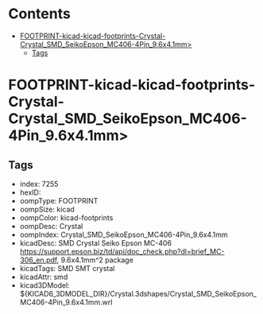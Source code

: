 



Contents
========

* [FOOTPRINT-kicad-kicad-footprints-Crystal-Crystal_SMD_SeikoEpson_MC406-4Pin_9.6x4.1mm>](#footprint-kicad-kicad-footprints-crystal-crystal_smd_seikoepson_mc406-4pin_96x41mm)
	* [Tags](#tags)

# FOOTPRINT-kicad-kicad-footprints-Crystal-Crystal_SMD_SeikoEpson_MC406-4Pin_9.6x4.1mm>

## Tags

- index: 7255
- hexID: 
- oompType: FOOTPRINT
- oompSize: kicad
- oompColor: kicad-footprints
- oompDesc: Crystal
- oompIndex: Crystal_SMD_SeikoEpson_MC406-4Pin_9.6x4.1mm
- kicadDesc: SMD Crystal Seiko Epson MC-406 https://support.epson.biz/td/api/doc_check.php?dl=brief_MC-306_en.pdf, 9.6x4.1mm^2 package
- kicadTags: SMD SMT crystal
- kicadAttr: smd
- kicad3DModel: ${KICAD6_3DMODEL_DIR}/Crystal.3dshapes/Crystal_SMD_SeikoEpson_MC406-4Pin_9.6x4.1mm.wrl
